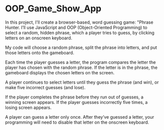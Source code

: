 # OOP_Game_Show_App

In this project, I'll create a browser-based, word guessing game: "Phrase Hunter. I’ll use JavaScript and OOP (Object-Oriented Programming) to select a random, hidden phrase, which a player tries to guess, by clicking letters on an onscreen keyboard.

My code will choose a random phrase, split the phrase into letters, and put those letters onto the gameboard.

Each time the player guesses a letter, the program compares the letter the player has chosen with the random phrase. If the letter is in the phrase, the gameboard displays the chosen letters on the screen.

A player continues to select letters until they guess the phrase (and win), or make five incorrect guesses (and lose).

If the player completes the phrase before they run out of guesses, a winning screen appears. If the player guesses incorrectly five times, a losing screen appears.

A player can guess a letter only once. After they’ve guessed a letter, your programming will need to disable that letter on the onscreen keyboard.
